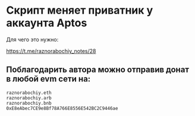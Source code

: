 # Скрипт меняет приватник у аккаунта Aptos

Для чего это нужно:

https://t.me/raznorabochiy_notes/28

## Поблагодарить автора можно отправив донат в любой evm сети на:

```
raznorabochiy.eth
raznorabochiy.arb
raznorabochiy.bnb
0xE8eAbec7CE9e8Bf78A766E8556E542BC2C9446ae
```
